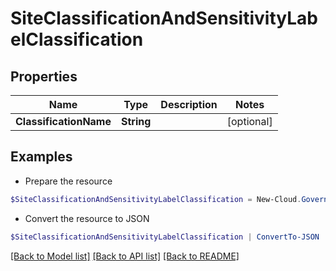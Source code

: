 # SiteClassificationAndSensitivityLabelClassification
## Properties

Name | Type | Description | Notes
------------ | ------------- | ------------- | -------------
**ClassificationName** | **String** |  | [optional] 

## Examples

- Prepare the resource
```powershell
$SiteClassificationAndSensitivityLabelClassification = New-Cloud.Governance.ClientSiteClassificationAndSensitivityLabelClassification  -ClassificationName null
```

- Convert the resource to JSON
```powershell
$SiteClassificationAndSensitivityLabelClassification | ConvertTo-JSON
```

[[Back to Model list]](../README.md#documentation-for-models) [[Back to API list]](../README.md#documentation-for-api-endpoints) [[Back to README]](../README.md)

